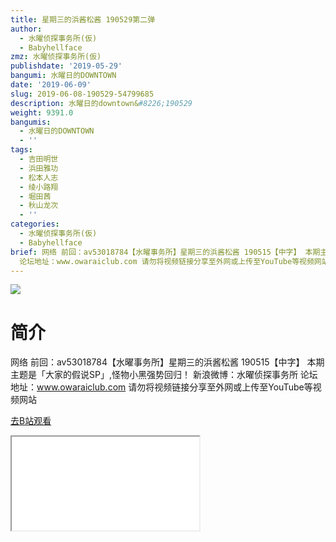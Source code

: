 ```yaml
---
title: 星期三的浜酱松酱 190529第二弹
author:
  - 水曜侦探事务所(仮)
  - Babyhellface
zmz: 水曜侦探事务所(仮)
publishdate: '2019-05-29'
bangumi: 水曜日的DOWNTOWN
date: '2019-06-09'
slug: 2019-06-08-190529-54799685
description: 水曜日的downtown&#8226;190529
weight: 9391.0
bangumis:
  - 水曜日的DOWNTOWN
  - ''
tags:
  - 吉田明世
  - 浜田雅功
  - 松本人志
  - 绫小路翔
  - 堀田茜
  - 秋山龙次
  - ''
categories:
  - 水曜侦探事务所(仮)
  - Babyhellface
brief: 网络 前回：av53018784【水曜事务所】星期三的浜酱松酱 190515【中字】 本期主题是「大家的假说SP」,怪物小黑强势回归！ 新浪微博：水曜侦探事务所
  论坛地址：www.owaraiclub.com 请勿将视频链接分享至外网或上传至YouTube等视频网站
---
```

![](https://raw.githubusercontent.com/tcgriffith/owaraisite/master/static/tmpimg/c0b91c92b2d0848b5526362d47d5987b680b7097.jpg.480.jpg)
# 简介  
网络
前回：av53018784【水曜事务所】星期三的浜酱松酱 190515【中字】
本期主题是「大家的假说SP」,怪物小黑强势回归！
新浪微博：水曜侦探事务所 论坛地址：www.owaraiclub.com
请勿将视频链接分享至外网或上传至YouTube等视频网站  

[去B站观看](https://www.bilibili.com/video/av54799685/)
<div class ="resp-container"><iframe class="testiframe" src="//player.bilibili.com/player.html?aid=54799685"", scrolling="no", allowfullscreen="true" > </iframe></div> 
